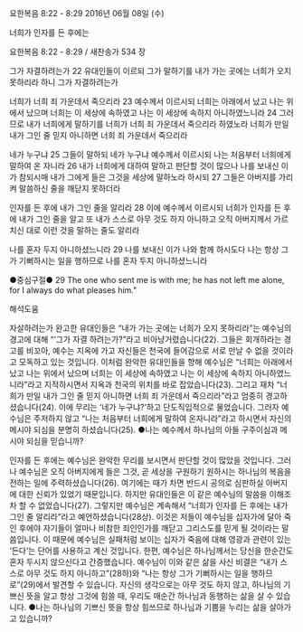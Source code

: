 요한복음 8:22 - 8:29 
2016년 06월 08일 (수)

너희가 인자를 든 후에는



요한복음 8:22 - 8:29 / 새찬송가 534 장


그가 자결하려는가
22 유대인들이 이르되 그가 말하기를 내가 가는 곳에는 너희가 오지 못하리라 하니 그가 자결하려는가 

너희가 너희 죄 가운데서 죽으리라
23 예수께서 이르시되 너희는 아래에서 났고 나는 위에서 났으며 너희는 이 세상에 속하였고 나는 이 세상에 속하지 아니하였느니라 24 그러므로 내가 너희에게 말하기를 너희가 너희 죄 가운데서 죽으리라 하였노라 너희가 만일 내가 그인 줄 믿지 아니하면 너희 죄 가운데서 죽으리라

네가 누구냐
25 그들이 말하되 네가 누구냐 예수께서 이르시되 나는 처음부터 너희에게 말하여 온 자니라 26 내가 너희에게 대하여 말하고 판단할 것이 많으나 나를 보내신 이가 참되시매 내가 그에게 들은 그것을 세상에 말하노라 하시되 27 그들은 아버지를 가리켜 말씀하신 줄을 깨닫지 못하더라 

인자를 든 후에 내가 그인 줄을 알리라
28 이에 예수께서 이르시되 너희가 인자를 든 후에 내가 그인 줄을 알고 또 내가 스스로 아무 것도 하지 아니하고 오직 아버지께서 가르치신 대로 이런 것을 말하는 줄도 알리라 

나를 혼자 두지 아니하셨느니라
29 나를 보내신 이가 나와 함께 하시도다 나는 항상 그가 기뻐하시는 일을 행하므로 나를 혼자 두지 아니하셨느니라

●중심구절● 29 The one who sent me is with me; he has not left me alone, for I always do what pleases him."

해석도움





자살하려는가
완고한 유대인들은 “내가 가는 곳에는 너희가 오지 못하리라”는 예수님의 경고에 대해 “‘그가 자결 하려는가?”라고 비아냥거렸습니다(22). 그들은 회개하라는 경고를 비꼬아, 예수는 지옥에 가고 자신들은 천국에 들어감으로 서로 만날 수 없을 것이라고 모독하고 있는 것입니다. 이처럼 완악한 유대인들을 향해 예수님은 “너희는 아래에서 났고 나는 위에서 났으며 너희는 이 세상에 속하였고 나는 이 세상에 속하지 아니하였느니라”라고 지적하시면서 지옥과 천국의 위치를 바로 잡았습니다(23). 그리고 재차 “너희가 만일 내가 그인 줄 믿지 아니하면 너희 죄 가운데서 죽으리라”라고 엄중히 경고하셨습니다(24). 이에 무리는 ‘네가 누구냐?’하고 단도직입적으로 물었습니다. 그러자 예수님은 주저하지 않고 “나는 처음부터 너희에게 말하여 온자니라”라고 하시면서 자신의 메시야 되심을 분명히 하셨습니다(25).
●나는 예수께서 하나님의 아들 구주이심과 메시야 되심을 믿습니까?  

인자를 든 후에는 
예수님은 완악한 무리를 보시면서 판단할 것이 많았을 것입니다. 그러나 예수님은 오직 아버지에게 들은 그것, 곧 세상을 구원하기 원하시는 하나님의 복음을 전하는 일에 주력하셨습니다(26). 여기에는 때가 차면 반드시 공의로 심판하실 아버지에 대한 신뢰가 있었기 때문입니다. 하지만 유대인들은 이 같은 예수님의 말씀을 이해조차 할 수 없었습니다(27). 그렇지만 예수님은 계속해서 “너희가 인자를 든 후에는 내가 그인 줄 알리라”라고 예언하셨습니다(28상). 이것은 저들이 예수님을 십자가에 달아 죽인 후에야 자기들이 얼마나 비참한 죄인인가를 깨닫고 그리스도를 믿게 될 것이라는 말씀입니다. 이 때문에 예수님은 실패처럼 보이는 십자가 죽음에 대해 영광과 관련이 있는 ‘든다’는 단어를 사용하고 계신 것입니다. 한편, 예수님은 하나님께서는 당신을 한순간도 혼자 두시지 않으신다고 간증했습니다. 예수님이 이와 같은 삶을 사신 비결은 “내가 스스로 아무 것도 하지 아니하고”(28하)와 “나는 항상 그가 기뻐하시는 일을 행하므로”(29)에서 발견할 수 있습니다. 자신의 생각으로는 아무 것도 하지 않고, 하나님의 기쁘신 뜻을 알고 항상 그것에 힘쓸 때, 우리도 매순간 하나님과 동행하는 삶을 살 수 있습니다.
●나는 하나님의 기쁘신 뜻을 항상 힘쓰므로 하나님과 기쁨을 누리는 삶을 살아가고 있습니까?